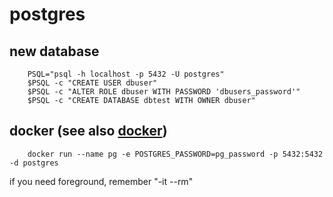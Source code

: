 # postgres

## new database
```
    PSQL="psql -h localhost -p 5432 -U postgres"
    $PSQL -c "CREATE USER dbuser"
    $PSQL -c "ALTER ROLE dbuser WITH PASSWORD 'dbusers_password'"
    $PSQL -c "CREATE DATABASE dbtest WITH OWNER dbuser"
```

## docker (see also [docker](./docker.md))
```
    docker run --name pg -e POSTGRES_PASSWORD=pg_password -p 5432:5432 -d postgres
```
if you need foreground, remember "-it --rm"
